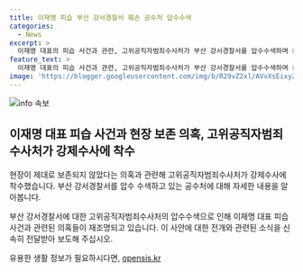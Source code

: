 ```yaml
---
title: 이재명 피습 부산 강서경찰서 훼손 공수처 압수수색
categories:
  - News
excerpt: >
  이재명 대표의 피습 사건과 관련, 고위공직자범죄수사처가 부산 강서경찰서를 압수수색하며 증거 확보에 착수했습니다. 지난 1월 피습 당시 경찰이 사건 현장을 제대로 보존하지 않았다는 의혹을 수사 중이며, 이와 관련하여 옥영미 전 부산 강서경찰서장 등이 조사를 받았습니다. 이 대표가 흉기로 피습을 당한 사건은 검찰에 의해 살인미수 혐의로 넘겨져 징역 20년을 구형받았으며, 관련하여 당국의 조사가 계속되고 있습니다. (150자)
feature_text: >
  이재명 대표의 피습 사건과 관련, 고위공직자범죄수사처가 부산 강서경찰서를 압수수색하며 증거 확보에 착수했습니다. 지난 1월 피습 당시 경찰이 사건 현장을 제대로 보존하지 않았다는 의혹을 수사 중이며, 이와 관련하여 옥영미 전 부산 강서경찰서장 등이 조사를 받았습니다. 이 대표가 흉기로 피습을 당한 사건은 검찰에 의해 살인미수 혐의로 넘겨져 징역 20년을 구형받았으며, 관련하여 당국의 조사가 계속되고 있습니다. (150자)
image: 'https://blogger.googleusercontent.com/img/b/R29vZ2xl/AVvXsEixyZcFfHzMRdzZMjFBmAUKJYCLCGyLL1o632UiGVXcaFdKo_bkvkuCioo0uUKlGfBVcT3P84aROyZIXSBEx3Aw5nCQ3pTgDom1WDC4m8eifvWiAmWEEVb4x6G_l8C0QH225ldMjyaFvpxGEBGNO37VmDTDMHGhJPq73UglMfDca1-0aw/s1600/blogspot.png'
---
```


<p><img src="https://blogger.googleusercontent.com/img/b/R29vZ2xl/AVvXsEixyZcFfHzMRdzZMjFBmAUKJYCLCGyLL1o632UiGVXcaFdKo_bkvkuCioo0uUKlGfBVcT3P84aROyZIXSBEx3Aw5nCQ3pTgDom1WDC4m8eifvWiAmWEEVb4x6G_l8C0QH225ldMjyaFvpxGEBGNO37VmDTDMHGhJPq73UglMfDca1-0aw/s1600/blogspot.png" alt="info 속보" /></p>

<h2 data-ke-size="size26">이재명 대표 피습 사건과 현장 보존 의혹, 고위공직자범죄수사처가 강제수사에 착수</h2>

<p data-ke-size="size16">현장이 제대로 보존되지 않았다는 의혹과 관련해 고위공직자범죄수사처가 강제수사에 착수했습니다. 부산 강서경찰서를 압수 수색하고 있는 공수처에 대해 자세한 내용을 알아봅니다.</p>

<p>부산 강서경찰서에 대한 고위공직자범죄수사처의 압수수색으로 인해 이재명 대표 피습 사건과 관련된 의혹들이 재조명되고 있습니다. 이 사안에 대한 전개와 관련된 소식을 신속히 전달받아 보도해 주십시오.</p>
유용한 생활 정보가 필요하시다면, <a href="https://opensis.kr" rel="dofollow">opensis.kr</a>



